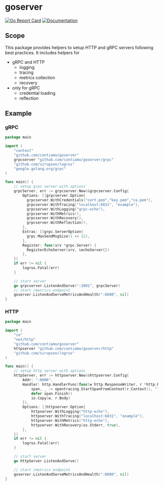 goserver
========
[![Go Report Card](https://goreportcard.com/badge/github.com/contiamo/goserver)](https://goreportcard.com/report/github.com/contiamo/goserver)  [![Documentation](https://godoc.org/github.com/contiamo/goserver?status.svg)](http://godoc.org/github.com/contiamo/goserver)


## Scope

This package provides helpers to setup HTTP and gRPC servers following best practices.
It includes helpers for

* gRPC and HTTP
  * logging
  * tracing
  * metrics collection
  * recovery
* only for gRPC
  * credential loading
  * reflection

## Example

### gRPC
```go
package main

import (
	"context"
	"github.com/contiamo/goserver"
	grpcserver "github.com/contiamo/goserver/grpc"
	"github.com/sirupsen/logrus"
	"google.golang.org/grpc"
)

func main() {
	// setup grpc server with options
	grpcServer, err := grpcserver.New(&grpcserver.Config{
		Options: []grpcserver.Option{
          grpcserver.WithCredentials("cert.pem","key.pem","ca.pem"),
          grpcserver.WithTracing("localhost:6831", "example"),
          grpcserver.WithLogging("grpc-echo"),
          grpcserver.WithMetrics(),
          grpcserver.WithRecovery(),
          grpcserver.WithReflection(),
		},
		Extras: []grpc.ServerOption{
	      grpc.MaxSendMsgSize(1 << 12),
		},
		Register: func(srv *grpc.Server) {
		  RegisterEchoServer(srv, &echoServer{})
		},
	})
	if err != nil {
		logrus.Fatal(err)
	}

	// start server
	go grpcserver.ListenAndServe(":3001", grpcServer)
	// start /metrics endpoint
	goserver.ListenAndServeMetricsAndHealth(":8080", nil)
}
```

### HTTP
```go
package main

import (
	"io"
	"net/http"
	"github.com/contiamo/goserver"
	httpserver "github.com/contiamo/goserver/http"
	"github.com/sirupsen/logrus"
)

func main() {
	// setup http server with options
	httpServer, err := httpserver.New(&httpserver.Config{
		Addr: ":8000",
		Handler: http.HandlerFunc(func(w http.ResponseWriter, r *http.Request) {
			span, _ := opentracing.StartSpanFromContext(r.Context(), "logic")
			defer span.Finish()
			io.Copy(w, r.Body)
		}),
		Options: []httpserver.Option{
			httpserver.WithLogging("http-echo"),
			httpserver.WithTracing("localhost:6831", "example"),
			httpserver.WithMetrics("http-echo"),
			httpserver.WithRecovery(os.Stderr, true),
		},
	})
	if err != nil {
		logrus.Fatal(err)
	}

	// start server
	go httpServer.ListenAndServe()

	// start /metrics endpoint
	goserver.ListenAndServeMetricsAndHealth(":8080", nil)
}
```
